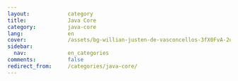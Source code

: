 ```yaml
---
layout:            category
title:             Java Core
category:          java-core
lang:              en
cover:             /assets/bg-willian-justen-de-vasconcellos-3fX0FvA-2us-unsplash.jpg
sidebar:
  nav:             en_categories
comments:          false
redirect_from:     /categories/java-core/
---
```

